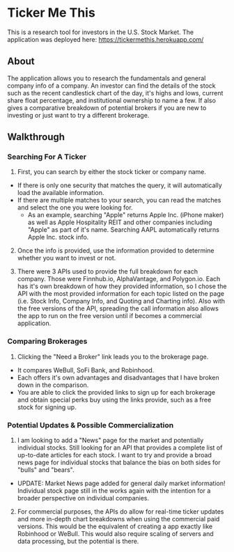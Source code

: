 # Ticker Me This

This is a research tool for investors in the U.S. Stock Market. 
The application was deployed here: https://tickermethis.herokuapp.com/

## About

The application allows you to research the fundamentals and general company info of a company. An investor can find the details of the stock such as the recent candlestick chart of the day, it's highs and lows, current share float percentage, and institutional ownership to name a few.  If also gives a comparative breakdown of potential brokers if you are new to investing or just want to try a different brokerage.

## Walkthrough

### Searching For A Ticker
  1. First, you can search by either the stock ticker or company name.
  * If there is only one security that matches the query, it will automatically load the available information.
  * If there are multiple matches to your search, you can read the matches and select the one you were looking for.
    - As an example, searching "Apple" returns Apple Inc. (iPhone maker) as well as Apple Hospitality REIT and other companies including "Apple" as part of it's name.  Searching AAPL automatically returns Apple Inc. stock info.
    
  2. Once the info is provided, use the information provided to determine whether you want to invest or not.
  
  3. There were 3 APIs used to provide the full breakdown for each company.  Those were Finnhub.io, AlphaVantage, and Polygon.io.  Each has it's own breakdown of how they provided information, so I chose the API with the most provided information for each topic listed on the page (i.e. Stock Info, Company Info, and Quoting and Charting info).  Also with the free versions of the API, spreading the call information also allows the app to run on the free version until if becomes a commercial application.

### Comparing Brokerages
  1. Clicking the "Need a Broker" link leads you to the brokerage page.
  * It compares WeBull, SoFi Bank, and Robinhood.
  * Each offers it's own advantages and disadvantages that I have broken down in the comparison.
  * You are able to click the provided links to sign up for each brokerage and obtain special perks buy using the links provide, such as a free stock for signing up.

### Potential Updates & Possible Commercialization
  1. I am looking to add a "News" page for the market and potentially individual stocks.  Still looking for an API that provides a complete list of up-to-date articles for each stock. I want to try and provide a broad news page for individual stocks that balance the bias on both sides for "bulls" and "bears".
  * UPDATE: Market News page added for general daily market information!  Individual stock page still in the works again with the intention for a broader perspective on individual companies.
  
  2. For commercial purposes, the APIs do allow for real-time ticker updates and more in-depth chart breakdowns when using the commercial paid versions. This would be the equivalent of creating a app exactly like Robinhood or WeBull.  This would also require scaling of servers and data processing, but the potential is there.
